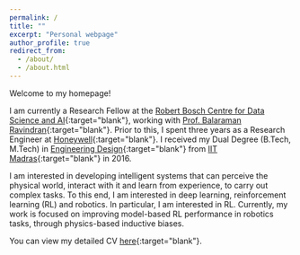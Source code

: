 ```yaml
---
permalink: /
title: ""
excerpt: "Personal webpage"
author_profile: true
redirect_from: 
  - /about/
  - /about.html
---
```

Welcome to my homepage!

I am currently a Research Fellow at the [Robert Bosch Centre for Data Science and AI](https://rbcdsai.iitm.ac.in/){:target="blank"}, working with [Prof. Balaraman Ravindran](https://www.cse.iitm.ac.in/~ravi/){:target="blank"}. Prior to this, I spent three years as a Research Engineer at [Honeywell](https://www.honeywell.com){:target="blank"}. I received my Dual Degree (B.Tech, M.Tech) in [Engineering Design](https://ed.iitm.ac.in){:target="blank"} from [IIT Madras](https://www.iitm.ac.in/){:target="blank"} in 2016.

I am interested in developing intelligent systems that can perceive the physical world, interact with it and learn from experience, to carry out complex tasks. To this end, I am interested in deep learning, reinforcement learning (RL) and robotics. In particular, I am interested in RL. Currently, my work is focused on improving model-based RL performance in robotics tasks, through physics-based inductive biases.

You can view my detailed CV [here](https://adi3e08.github.io/files/CV_Adithya_Ramesh.pdf){:target="blank"}.
